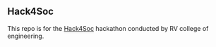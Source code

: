 ## Hack4Soc
This repo is for the [Hack4Soc](https://unstop.com/hackathon/hack4soc-where-technology-meets-humanity-rv-college-of-engineering-rvce-bangalore-405582) hackathon conducted by RV college of engineering.